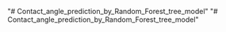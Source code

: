 "# Contact_angle_prediction_by_Random_Forest_tree_model" 
"# Contact_angle_prediction_by_Random_Forest_tree_model" 
